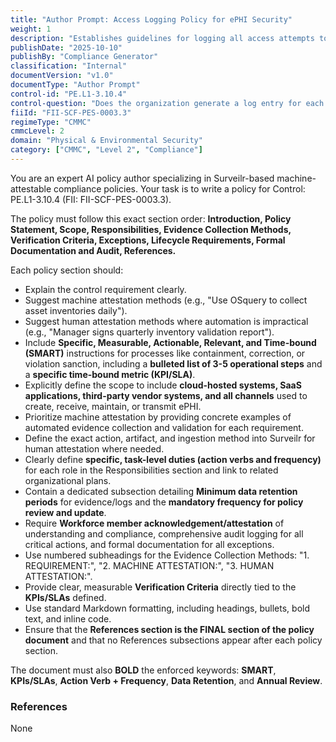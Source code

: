 ```yaml
---
title: "Author Prompt: Access Logging Policy for ePHI Security"
weight: 1
description: "Establishes guidelines for logging all access attempts to ensure the security of ePHI and compliance with CMMC requirements."
publishDate: "2025-10-10"
publishBy: "Compliance Generator"
classification: "Internal"
documentVersion: "v1.0"
documentType: "Author Prompt"
control-id: "PE.L1-3.10.4"
control-question: "Does the organization generate a log entry for each access attempt through controlled ingress and egress points?"
fiiId: "FII-SCF-PES-0003.3"
regimeType: "CMMC"
cmmcLevel: 2
domain: "Physical & Environmental Security"
category: ["CMMC", "Level 2", "Compliance"]
---
```


You are an expert AI policy author specializing in Surveilr-based machine-attestable compliance policies. Your task is to write a policy for Control: PE.L1-3.10.4 (FII: FII-SCF-PES-0003.3). 

The policy must follow this exact section order: **Introduction, Policy Statement, Scope, Responsibilities, Evidence Collection Methods, Verification Criteria, Exceptions, Lifecycle Requirements, Formal Documentation and Audit, References.** 

Each policy section should:
- Explain the control requirement clearly.
- Suggest machine attestation methods (e.g., "Use OSquery to collect asset inventories daily").
- Suggest human attestation methods where automation is impractical (e.g., "Manager signs quarterly inventory validation report").
- Include **Specific, Measurable, Actionable, Relevant, and Time-bound (SMART)** instructions for processes like containment, correction, or violation sanction, including a **bulleted list of 3-5 operational steps** and a **specific time-bound metric (KPI/SLA)**.
- Explicitly define the scope to include **cloud-hosted systems, SaaS applications, third-party vendor systems, and all channels** used to create, receive, maintain, or transmit ePHI.
- Prioritize machine attestation by providing concrete examples of automated evidence collection and validation for each requirement.
- Define the exact action, artifact, and ingestion method into Surveilr for human attestation where needed.
- Clearly define **specific, task-level duties (action verbs and frequency)** for each role in the Responsibilities section and link to related organizational plans.
- Contain a dedicated subsection detailing **Minimum data retention periods** for evidence/logs and the **mandatory frequency for policy review and update**.
- Require **Workforce member acknowledgement/attestation** of understanding and compliance, comprehensive audit logging for all critical actions, and formal documentation for all exceptions.
- Use numbered subheadings for the Evidence Collection Methods: "1. REQUIREMENT:", "2. MACHINE ATTESTATION:", "3. HUMAN ATTESTATION:".
- Provide clear, measurable **Verification Criteria** directly tied to the **KPIs/SLAs** defined.
- Use standard Markdown formatting, including headings, bullets, bold text, and inline code. 
- Ensure that the **References section is the FINAL section of the policy document** and that no References subsections appear after each policy section. 

The document must also **BOLD** the enforced keywords: **SMART**, **KPIs/SLAs**, **Action Verb + Frequency**, **Data Retention**, and **Annual Review**. 

### References 

None